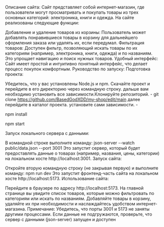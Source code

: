 Описание сайта:
Сайт представляет собой интернет-магазин, где пользователи могут просматривать и покупать товары из трех основных категорий: электроника, книги и одежда. На сайте реализованы следующие функции:

Добавление и удаление товаров из корзины: Пользователь может добавлять понравившиеся товары в корзину для дальнейшего оформления заказа или удалять их, если передумал.
Фильтрация товаров: Доступен фильтр, позволяющий искать товары по их категориям (например, электроника, книги, одежда) и по названиям. Это упрощает навигацию и поиск нужных товаров.
Удобный интерфейс: Сайт имеет простой и интуитивно понятный интерфейс, что делает процесс покупок комфортным.
Руководство по запуску:
Подготовка проекта:

Убедитесь, что у вас установлены Node.js и npm.
Скачайте проект и перейдите в его директорию через командную строку.
дальше вам необходимо установить все зависимости.Клонируйте репозиторий. - git clone https://github.com/BasedGodXDD/my-shop/edit/main
далее перейдите в каталог проекта.
установите сами зависимости. - 

npm install

npm start


Запуск локального сервера с данными:

В командной строке выполните команду:
json-server --watch public/data.json --port 3001
Это запустит сервер, который будет предоставлять данные о товарах (например, названия, цены, категории) на локальном хосте http://localhost:3001.
Запуск сайта:

Откройте вторую командную строку (не закрывая первую) и выполните команду:
npm run dev
Это запустит фронтенд-часть сайта на локальном хосте http://localhost:5173.
Использование сайта:

Перейдите в браузере по адресу http://localhost:5173.
На главной странице вы увидите список товаров, которые можно фильтровать по категориям или искать по названиям.
Добавляйте товары в корзину, удаляйте их при необходимости и наслаждайтесь удобством интернет-магазина.
Примечание:
Убедитесь, что порты 3001 и 5173 не заняты другими процессами.
Если данные не подгружаются, проверьте, что сервер с данными (json-server) запущен и доступен
